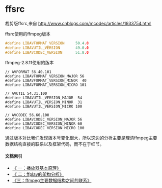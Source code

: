 # ffsrc
裁剪版ffsrc,来自   http://www.cnblogs.com/mcodec/articles/1933754.html

ffsrc使用的ffmpeg版本

```c
#define LIBAVFORMAT_VERSION     50.4.0
#define LIBAVUTIL_VERSION       49.0.0
#define LIBAVCODEC_VERSION      51.8.0
```

ffmpeg-2.8.11使用的版本

```
// AVFORMAT 56.40.101
#define LIBAVFORMAT_VERSION_MAJOR 56
#define LIBAVFORMAT_VERSION_MINOR  40
#define LIBAVFORMAT_VERSION_MICRO 101

// AVUTIL 54.31.100
#define LIBAVUTIL_VERSION_MAJOR  54
#define LIBAVUTIL_VERSION_MINOR  31
#define LIBAVUTIL_VERSION_MICRO 100

// AVCODEC 56.60.100
#define LIBAVCODEC_VERSION_MAJOR 56
#define LIBAVCODEC_VERSION_MINOR 60
#define LIBAVCODEC_VERSION_MICRO 100
```

通过版本对比我们发现版本号变化很大，所以这边的分析主要是理清ffmpeg主要数据结构直接的联系以及框架代码，而不在于细节。

#### 文档索引

+ [《 一：播放器基本原理》](./docs/一：播放器基本原理.md)
+ [《 二：ffplay的架构分析》](./docs/二：ffplay的架构分析.md)
+ [《三：ffmpeg主要数据结构之间的联系》](./docs/三：ffmpeg主要数据结构之间的联系.md)


